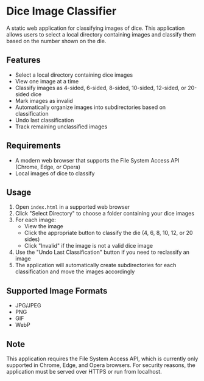 # Dice Image Classifier

A static web application for classifying images of dice. This application allows users to select a local directory containing images and classify them based on the number shown on the die.

## Features

- Select a local directory containing dice images
- View one image at a time
- Classify images as 4-sided, 6-sided, 8-sided, 10-sided, 12-sided, or 20-sided dice
- Mark images as invalid
- Automatically organize images into subdirectories based on classification
- Undo last classification
- Track remaining unclassified images

## Requirements

- A modern web browser that supports the File System Access API (Chrome, Edge, or Opera)
- Local images of dice to classify

## Usage

1. Open `index.html` in a supported web browser
2. Click "Select Directory" to choose a folder containing your dice images
3. For each image:
   - View the image
   - Click the appropriate button to classify the die (4, 6, 8, 10, 12, or 20 sides)
   - Click "Invalid" if the image is not a valid dice image
4. Use the "Undo Last Classification" button if you need to reclassify an image
5. The application will automatically create subdirectories for each classification and move the images accordingly

## Supported Image Formats

- JPG/JPEG
- PNG
- GIF
- WebP

## Note

This application requires the File System Access API, which is currently only supported in Chrome, Edge, and Opera browsers. For security reasons, the application must be served over HTTPS or run from localhost. 